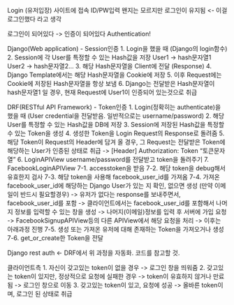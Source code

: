 Login
    (유저입장)
        사이트에 접속
        ID/PW입력
            왠지는 모르지만 로그인이 유지됨 <- 이걸 로그인했다 라고 생각

로그인이 되어있다 -> 인증이 되어있다
Authentication!

Django(Web application) - Session인증
    1. Login을 했을 때 (Django의 login함수)
    2. Session에 각 User를 특정할 수 있는 Hash값을 저장
        User1 -> hash문자열1
        User2 -> hash문자열2…
    3. 해당 Hash문자열을 Client에 전달 (Response)
    4. Django Template에서는 해당 Hash문자열을 Cookie에 저장
    5. 이후 Request에는 Cookie에 저장된 Hash문자열을 항상 보냄
    6. Django는 전달받은 Hash문자열이 hash문자열1 일 경우, 현재 Request에 User1이 인증되어 있는것으로 취급


DRF(RESTful API Framework) - Token인증
    1. Login(정확히는 authenticate)을 했을 때 (User credential을 전달받음. 일반적으로는 username/password)
    2. 해당 User를 특정할 수 있는 Hash값을 DB에 저장
    3. Session에 저장된 Hash값을 특정할 수 있는 Token을 생성
    4. 생성한 Token을 Login Request의 Response로 돌려줌
    5. 해당 Token이 Request의 Header에 담겨 올 경우, 그 Request는 전달받은 Token에 해당하는 User가 인증된 상태로 취급
        -> [Header] Authorization: Token “토큰문자열”
    6. LoginAPIView
            username/password를 전달받고
            token을 돌려주기
    7. FacebookLoginAPIView
            7-1. accesstoken을 받음
            7-2. 해당 token을 debug해서 유효한지 검사
            7-3. 해당 token을 사용해 facebook_user_id를 가져옴
            7-4. 가져온 facebook_user_id에 해당하는 Django User가 있는 지 확인, 없으면 생성
                (만약 이메일이 반드시 필요할경우)
                -> 유저가 없다는 response를 보내주면서, facebook_user_id를 포함
                -> 클라이언트에서는 facebook_user_id를 포함해서 나머지 정보를 입력할 수 있는 창을 생성
                -> 나머지(이메일)정보를 입력 후 서버에 가입 요청
                -> FacebookSignupAPIView등의 다른 APIView에서 해당 요청을 처리
                -> 이후는 아래과정 진행
            7-5. 생성 또는 가져온 유저에 대해 존재하는 Token을 가져오거나 생성
            7-6. get_or_create한 Token을 전달

Django rest auth <- DRF에서 위 과정을 자동화. 코드를 참고할 것.


클라이언트측
    1. 자신이 갖고있는 token이 없을 경우
        -> 로그인 창을 띄워줌
    2. 갖고있는 token이 있지만, 정상적으로 요청에 실패한 경우
        -> token이 유효하지 않거나 만료됨
        -> 로그인 창으로 이동
    3. 갖고있는 token이 있고, 요청에 성공
        -> 올바른 token이며, 로그인 된 상태로 취급